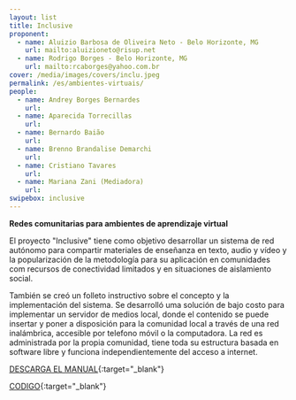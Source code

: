```yaml
---
layout: list
title: Inclusive
proponent:
  - name: Aluizio Barbosa de Oliveira Neto - Belo Horizonte, MG
    url: mailto:aluizioneto@risup.net
  - name: Rodrigo Borges - Belo Horizonte, MG
    url: mailto:rcaborges@yahoo.com.br
cover: /media/images/covers/inclu.jpeg
permalink: /es/ambientes-virtuais/
people:
  - name: Andrey Borges Bernardes
    url: 
  - name: Aparecida Torrecillas
    url: 
  - name: Bernardo Baião
    url: 
  - name: Brenno Brandalise Demarchi
    url: 
  - name: Cristiano Tavares
    url: 
  - name: Mariana Zani (Mediadora)
    url: 
swipebox: inclusive
---
```


**Redes comunitarias para ambientes de aprendizaje virtual**

El proyecto "Inclusive" tiene como objetivo desarrollar un sistema de red autónomo para compartir materiales de enseñanza en texto, audio y vídeo y la popularización de la metodología para su aplicación en comunidades com recursos de conectividad limitados y en situaciones de aislamiento social.
  
También se creó un folleto instructivo sobre el concepto y la implementación del sistema. Se desarrolló uma solución de bajo costo para implementar un servidor de medios local, donde el contenido se puede insertar y poner a disposición para la comunidad local a través de una red inalámbrica, accesible por telefono móvil o la computadora. La red es administrada por la propia comunidad, tiene toda su estructura basada en software libre y funciona independientemente del acceso a internet.



[DESCARGA EL MANUAL](http://libreroom.org/inclusive/cartilha.pdf){:target="_blank"}
  
[CODIGO](http://libreroom.org/inclusive/code){:target="_blank"}




